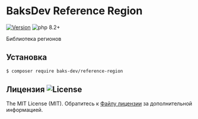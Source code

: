 # BaksDev Reference Region

[![Version](https://img.shields.io/badge/version-7.0.9-blue)](https://github.com/baks-dev/reference-region/releases)
![php 8.2+](https://img.shields.io/badge/php-min%208.1-red.svg)

Библиотека регионов

## Установка

``` bash
$ composer require baks-dev/reference-region
```

## Лицензия ![License](https://img.shields.io/badge/MIT-green)

The MIT License (MIT). Обратитесь к [Файлу лицензии](LICENSE.md) за дополнительной информацией.

